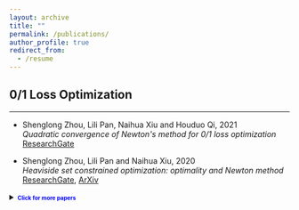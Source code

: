 ```yaml
---
layout: archive
title: ""
permalink: /publications/
author_profile: true
redirect_from:
  - /resume
---
```

 

## 0/1 Loss Optimization 
---
 
  * Shenglong Zhou, Lili Pan, Naihua Xiu and Houduo Qi, 2021 <br>
  *Quadratic convergence of Newton's method for 0/1 loss optimization* <br>
   [ResearchGate](https://www.researchgate.net/publication/350442413)
  
  * Shenglong Zhou, Lili Pan and Naihua Xiu, 2020 <br>
   *Heaviside set constrained optimization: optimality and Newton method* <br>
   [ResearchGate](https://www.researchgate.net/publication/343362652),  [ArXiv](https://arxiv.org/abs/2007.15737)
   
<details markdown="1">
  <summary><span style="color:blue"><b style="font-size:10px"> Click for more papers</b></span></summary> 
    
  * Shenglong Zhou, Ziyan Luo and Naihua Xiu, 2021 <br> 
  *Computing one-bit compressive sensing via double-sparsity constrained optimization* <br> 
  [ResearchGate](https://www.researchgate.net/publication/348371863),
  [ArXiv](https://arxiv.org/abs/2101.03599),
  [Code](https://github.com/ShenglongZhou/GPSP)<br>
    

  * Huajun Wang, Yuanhai Shao,  Shenglong Zhou, Ce Zhang and Naihua Xiu, 2019 <br>
  *Support vector machine classifier via $L_{0/1}$ soft-margin loss* <br>
  [ResearchGate](https://www.researchgate.net/publication/338717629), 
  [ArXiv](https://arxiv.org/abs/1912.07418), 
  [Code](https://github.com/Huajun-Wang/L01ADMM) <br> 
     
</details> 
 
 
